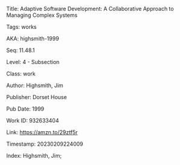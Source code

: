 Title:  Adaptive Software Development: A Collaborative Approach to Managing Complex Systems

Tags:   works

AKA:    highsmith-1999

Seq:    11.48.1

Level:  4 - Subsection

Class:  work

Author: Highsmith, Jim

Publisher: Dorset House

Pub Date: 1999

Work ID: 932633404

Link:   https://amzn.to/29ztf5r

Timestamp: 20230209224009

Index:  Highsmith, Jim; 

